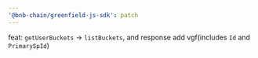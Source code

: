 ```yaml
---
'@bnb-chain/greenfield-js-sdk': patch
---
```


feat: `getUserBuckets` -> `listBuckets`, and response add vgf(includes `Id` and `PrimarySpId`)
